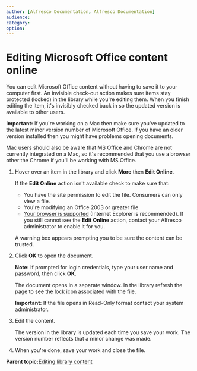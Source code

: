 ```yaml
---
author: [Alfresco Documentation, Alfresco Documentation]
audience: 
category: 
option: 
---
```


# Editing Microsoft Office content online

You can edit Microsoft Office content without having to save it to your computer first. An invisible check-out action makes sure items stay protected \(locked\) in the library while you're editing them. When you finish editing the item, it's invisibly checked back in so the updated version is available to other users.

**Important:** If you're working on a Mac then make sure you've updated to the latest minor version number of Microsoft Office. If you have an older version installed then you might have problems opening documents.

Mac users should also be aware that MS Office and Chrome are not currently integrated on a Mac, so it's recommended that you use a browser other the Chrome if you'll be working with MS Office.

1.  Hover over an item in the library and click **More** then **Edit Online**.

    If the **Edit Online** action isn't available check to make sure that:

    -   You have the site permission to edit the file. Consumers can only view a file.
    -   You're modifying an Office 2003 or greater file
    -   [Your browser is supported](https://www.alfresco.com/services/subscription/supported-platforms) \(Internet Explorer is recommended\).
    If you still cannot see the **Edit Online** action, contact your Alfresco administrator to enable it for you.

    A warning box appears prompting you to be sure the content can be trusted.

2.  Click **OK** to open the document.

    **Note:** If prompted for login credentials, type your user name and password, then click **OK**.

    The document opens in a separate window. In the library refresh the page to see the lock icon associated with the file.

    **Important:** If the file opens in Read-Only format contact your system administrator.

3.  Edit the content.

    The version in the library is updated each time you save your work. The version number reflects that a minor change was made.

4.  When you're done, save your work and close the file.


**Parent topic:**[Editing library content](../concepts/library-item-edit-intro.md)

